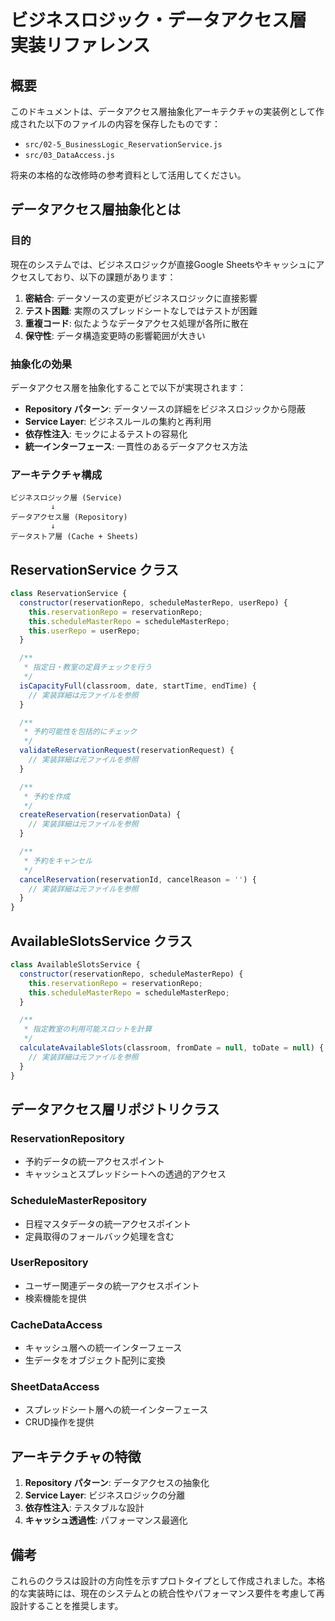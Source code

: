 # ビジネスロジック・データアクセス層 実装リファレンス

## 概要

このドキュメントは、データアクセス層抽象化アーキテクチャの実装例として作成された以下のファイルの内容を保存したものです：

- `src/02-5_BusinessLogic_ReservationService.js`
- `src/03_DataAccess.js`

将来の本格的な改修時の参考資料として活用してください。

## データアクセス層抽象化とは

### 目的

現在のシステムでは、ビジネスロジックが直接Google Sheetsやキャッシュにアクセスしており、以下の課題があります：

1. **密結合**: データソースの変更がビジネスロジックに直接影響
2. **テスト困難**: 実際のスプレッドシートなしではテストが困難
3. **重複コード**: 似たようなデータアクセス処理が各所に散在
4. **保守性**: データ構造変更時の影響範囲が大きい

### 抽象化の効果

データアクセス層を抽象化することで以下が実現されます：

- **Repository パターン**: データソースの詳細をビジネスロジックから隠蔽
- **Service Layer**: ビジネスルールの集約と再利用
- **依存性注入**: モックによるテストの容易化
- **統一インターフェース**: 一貫性のあるデータアクセス方法

### アーキテクチャ構成

```text
ビジネスロジック層 (Service)
         ↓
データアクセス層 (Repository)
         ↓
データストア層 (Cache + Sheets)
```

## ReservationService クラス

```javascript
class ReservationService {
  constructor(reservationRepo, scheduleMasterRepo, userRepo) {
    this.reservationRepo = reservationRepo;
    this.scheduleMasterRepo = scheduleMasterRepo;
    this.userRepo = userRepo;
  }

  /**
   * 指定日・教室の定員チェックを行う
   */
  isCapacityFull(classroom, date, startTime, endTime) {
    // 実装詳細は元ファイルを参照
  }

  /**
   * 予約可能性を包括的にチェック
   */
  validateReservationRequest(reservationRequest) {
    // 実装詳細は元ファイルを参照
  }

  /**
   * 予約を作成
   */
  createReservation(reservationData) {
    // 実装詳細は元ファイルを参照
  }

  /**
   * 予約をキャンセル
   */
  cancelReservation(reservationId, cancelReason = '') {
    // 実装詳細は元ファイルを参照
  }
}
```

## AvailableSlotsService クラス

```javascript
class AvailableSlotsService {
  constructor(reservationRepo, scheduleMasterRepo) {
    this.reservationRepo = reservationRepo;
    this.scheduleMasterRepo = scheduleMasterRepo;
  }

  /**
   * 指定教室の利用可能スロットを計算
   */
  calculateAvailableSlots(classroom, fromDate = null, toDate = null) {
    // 実装詳細は元ファイルを参照
  }
}
```

## データアクセス層リポジトリクラス

### ReservationRepository

- 予約データの統一アクセスポイント
- キャッシュとスプレッドシートへの透過的アクセス

### ScheduleMasterRepository  

- 日程マスタデータの統一アクセスポイント
- 定員取得のフォールバック処理を含む

### UserRepository

- ユーザー関連データの統一アクセスポイント
- 検索機能を提供

### CacheDataAccess

- キャッシュ層への統一インターフェース
- 生データをオブジェクト配列に変換

### SheetDataAccess

- スプレッドシート層への統一インターフェース
- CRUD操作を提供

## アーキテクチャの特徴

1. **Repository パターン**: データアクセスの抽象化
2. **Service Layer**: ビジネスロジックの分離
3. **依存性注入**: テスタブルな設計
4. **キャッシュ透過性**: パフォーマンス最適化

## 備考

これらのクラスは設計の方向性を示すプロトタイプとして作成されました。本格的な実装時には、現在のシステムとの統合性やパフォーマンス要件を考慮して再設計することを推奨します。
